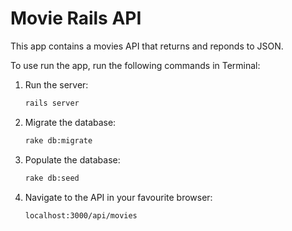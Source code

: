 
# Movie Rails API 

This app contains a movies API that returns and reponds to JSON.

To use run the app, run the following commands in Terminal:

1. Run the server:
    ```bash
    rails server
    ```

2. Migrate the database:
    ```bash
    rake db:migrate
    ```
  
3. Populate the database:
     ```bash
     rake db:seed
     ```
4. Navigate to the API in your favourite browser: 
     ```
     localhost:3000/api/movies
     ```
